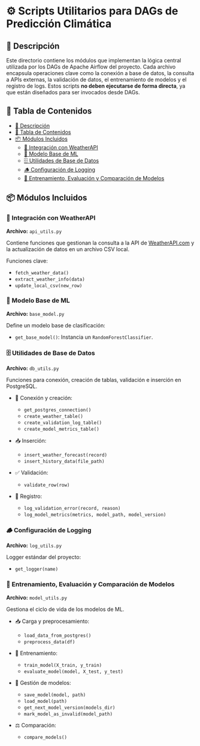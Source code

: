 # ⚙️ Scripts Utilitarios para DAGs de Predicción Climática

## 📝 Descripción

Este directorio contiene los módulos que implementan la lógica central utilizada por los DAGs de Apache Airflow del proyecto. Cada archivo encapsula operaciones clave como la conexión a base de datos, la consulta a APIs externas, la validación de datos, el entrenamiento de modelos y el registro de logs. Estos scripts **no deben ejecutarse de forma directa**, ya que están diseñados para ser invocados desde DAGs.

## 📑 Tabla de Contenidos

* [📝 Descripción](#-descripción)
* [📑 Tabla de Contenidos](#-tabla-de-contenidos)
* [📦 Módulos Incluidos](#-módulos-incluidos)
  * [📡 Integración con WeatherAPI](#-integración-con-weatherapi)
  * [🧠 Modelo Base de ML](#-modelo-base-de-ml)
  * [🗄️ Utilidades de Base de Datos](#️-utilidades-de-base-de-datos)
  * [🪵 Configuración de Logging](#-configuración-de-logging)
  * [🤖 Entrenamiento, Evaluación y Comparación de Modelos](#-entrenamiento-evaluación-y-comparación-de-modelos)

## 📦 Módulos Incluidos

### 📡 Integración con WeatherAPI

**Archivo:** `api_utils.py`

Contiene funciones que gestionan la consulta a la API de [WeatherAPI.com](https://www.weatherapi.com/) y la actualización de datos en un archivo CSV local.

Funciones clave:

* `fetch_weather_data()`
* `extract_weather_info(data)`
* `update_local_csv(new_row)`

### 🧠 Modelo Base de ML

**Archivo:** `base_model.py`

Define un modelo base de clasificación:

* `get_base_model()`: Instancia un `RandomForestClassifier`.

### 🗄️ Utilidades de Base de Datos

**Archivo:** `db_utils.py`

Funciones para conexión, creación de tablas, validación e inserción en PostgreSQL.

* 🔌 Conexión y creación:

  * `get_postgres_connection()`
  * `create_weather_table()`
  * `create_validation_log_table()`
  * `create_model_metrics_table()`

* 📥 Inserción:

  * `insert_weather_forecast(record)`
  * `insert_history_data(file_path)`

* ✅ Validación:

  * `validate_row(row)`

* 🧾 Registro:

  * `log_validation_error(record, reason)`
  * `log_model_metrics(metrics, model_path, model_version)`

### 🪵 Configuración de Logging

**Archivo:** `log_utils.py`

Logger estándar del proyecto:

* `get_logger(name)`

### 🤖 Entrenamiento, Evaluación y Comparación de Modelos

**Archivo:** `model_utils.py`

Gestiona el ciclo de vida de los modelos de ML.

* 📥 Carga y preprocesamiento:

  * `load_data_from_postgres()`
  * `preprocess_data(df)`

* 🧠 Entrenamiento:

  * `train_model(X_train, y_train)`
  * `evaluate_model(model, X_test, y_test)`

* 💾 Gestión de modelos:

  * `save_model(model, path)`
  * `load_model(path)`
  * `get_next_model_version(models_dir)`
  * `mark_model_as_invalid(model_path)`

* ⚖️ Comparación:

  * `compare_models()`
